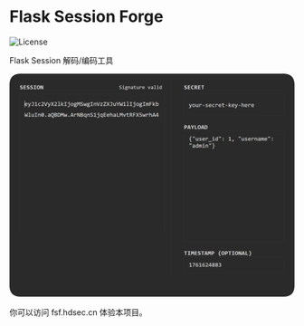 # Flask Session Forge

![License](https://img.shields.io/badge/license-Apache_2.0-cyan.svg)

Flask Session 解码/编码工具  

![](https://raw.githubusercontent.com/Team-intN18-SoybeanSeclab/FSF/refs/heads/main/images/readme_example.png)

你可以访问 fsf.hdsec.cn 体验本项目。  

